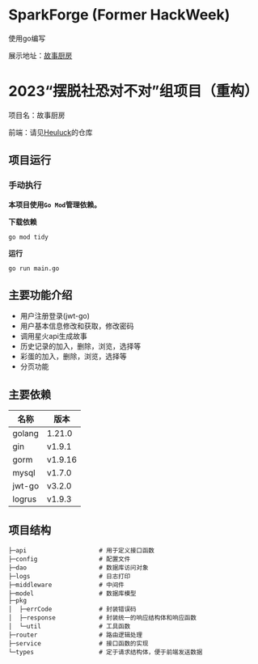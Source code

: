 # SparkForge (Former HackWeek)
使用go编写

展示地址：[故事厨房](https://kitchen.heuluck.top/)

# 2023“摆脱社恐对不对”组项目（重构）
项目名：故事厨房

前端：请见[Heuluck](https://github.com/ncuhome/Story-Cook-FE)的仓库

## 项目运行
### 手动执行
**本项目使用`Go Mod`管理依赖。**

**下载依赖**
```shell
go mod tidy
```

**运行**
```shell
go run main.go
```

## 主要功能介绍
- 用户注册登录(jwt-go)
- 用户基本信息修改和获取，修改密码
- 调用星火api生成故事
- 历史记录的加入，删除，浏览，选择等
- 彩蛋的加入，删除，浏览，选择等
- 分页功能

## 主要依赖
| 名称         | 版本      |
|------------|---------|
| golang     | 1.21.0  |
| gin        | v1.9.1  |
| gorm       | v1.9.16 |
| mysql      | v1.7.0  |
| jwt-go     | v3.2.0  |
| logrus     | v1.9.3  |

## 项目结构
```
├─api                    # 用于定义接口函数
├─config                 # 配置文件
├─dao                    # 数据库访问对象
├─logs                   # 日志打印
├─middleware             # 中间件
├─model                  # 数据库模型
├─pkg
│  ├─errCode             # 封装错误码
│  ├─response            # 封装统一的响应结构体和响应函数
│  └─util                # 工具函数
├─router                 # 路由逻辑处理
├─service                # 接口函数的实现
└─types                  # 定于请求结构体，便于前端发送数据
```



